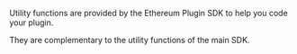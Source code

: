 Utility functions are provided by the Ethereum Plugin SDK to help you code your plugin.

They are complementary to the utility functions of the main SDK.

